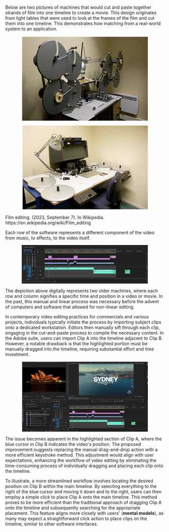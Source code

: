 

Below are two pictures of machines that would cut and paste together strands of film into one timeline to create a movie. This design originates from light tables that were used to look at the frames of the film and cut them into one timeline. This demonstrates how matching from a real-world system to an application. 
<p align="center">
  <img src ="../assets/example1.png" alt="widget-picture" align="center" width="400"/>
</p>
<p align="center">
  <img src ="../assets/example2.png" alt="widget-picture" align="center" width="400"/>
</p>
Film editing. (2023, September 7). In Wikipedia. https://en.wikipedia.org/wiki/Film_editing

Each row of the software represents a different component of the video from music, to effects, to the video itself. 

<p align="center">
  <img src ="../assets/example3.png" alt="widget-picture" align="center" width="400"/>
</p>

The depiction above digitally represents two older machines, where each row and column signifies a specific time and position in a video or movie. In the past, this manual and linear process was necessary before the advent of computers and software that allowed for non-linear editing.

In contemporary video editing practices for commercials and various projects, individuals typically initiate the process by importing subject clips onto a dedicated workstation. Editors then manually sift through each clip, engaging in the cut-and-paste process to compile the necessary content. In the Adobe suite, users can import Clip A into the timeline adjacent to Clip B. However, a notable drawback is that the highlighted portion must be manually dragged into the timeline, requiring substantial effort and time investment.


<p align="center">
  <img src ="../assets/example4.png" alt="widget-picture" align="center" width="400"/>
</p>

The issue becomes apparent in the highlighted section of Clip A, where the blue cursor in Clip B indicates the video's position. The proposed improvement suggests replacing the manual drag-and-drop action with a more efficient keystroke method. This adjustment would align with user expectations, enhancing the workflow of video editing by eliminating the time-consuming process of individually dragging and placing each clip onto the timeline.

To illustrate, a more streamlined workflow involves locating the desired position on Clip B within the main timeline. By selecting everything to the right of the blue cursor and moving it down and to the right, users can then employ a simple click to place Clip A onto the main timeline. This method proves to be more efficient than the traditional approach of dragging Clip A onto the timeline and subsequently searching for the appropriate placement. This feature aligns more closely with users' (**mental models**), as many may expect a straightforward click action to place clips on the timeline, similar to other software interfaces.



